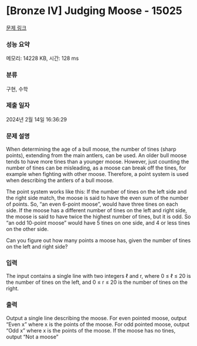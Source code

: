# [Bronze IV] Judging Moose - 15025 

[문제 링크](https://www.acmicpc.net/problem/15025) 

### 성능 요약

메모리: 14228 KB, 시간: 128 ms

### 분류

구현, 수학

### 제출 일자

2024년 2월 14일 16:36:29

### 문제 설명

<p>When determining the age of a bull moose, the number of tines (sharp points), extending from the main antlers, can be used. An older bull moose tends to have more tines than a younger moose. However, just counting the number of tines can be misleading, as a moose can break off the tines, for example when fighting with other moose. Therefore, a point system is used when describing the antlers of a bull moose.</p>

<p>The point system works like this: If the number of tines on the left side and the right side match, the moose is said to have the even sum of the number of points. So, “an even 6-point moose”, would have three tines on each side. If the moose has a different number of tines on the left and right side, the moose is said to have twice the highest number of tines, but it is odd. So “an odd 10-point moose” would have 5 tines on one side, and 4 or less tines on the other side.</p>

<p>Can you figure out how many points a moose has, given the number of tines on the left and right side?</p>

### 입력 

 <p>The input contains a single line with two integers ℓ and r, where 0 ≤ ℓ ≤ 20 is the number of tines on the left, and 0 ≤ r ≤ 20 is the number of tines on the right.</p>

### 출력 

 <p>Output a single line describing the moose. For even pointed moose, output “Even x” where x is the points of the moose. For odd pointed moose, output “Odd x” where x is the points of the moose. If the moose has no tines, output “Not a moose”</p>

